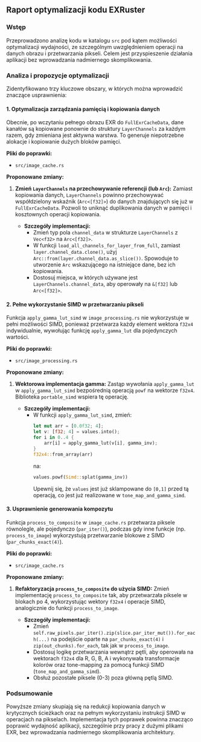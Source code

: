 ## Raport optymalizacji kodu EXRuster

### Wstęp

Przeprowadzono analizę kodu w katalogu `src` pod kątem możliwości optymalizacji wydajności, ze szczególnym uwzględnieniem operacji na danych obrazu i przetwarzania pikseli. Celem jest przyspieszenie działania aplikacji bez wprowadzania nadmiernego skomplikowania.

### Analiza i propozycje optymalizacji

Zidentyfikowano trzy kluczowe obszary, w których można wprowadzić znaczące usprawnienia:

#### 1. Optymalizacja zarządzania pamięcią i kopiowania danych

Obecnie, po wczytaniu pełnego obrazu EXR do `FullExrCacheData`, dane kanałów są kopiowane ponownie do struktury `LayerChannels` za każdym razem, gdy zmieniana jest aktywna warstwa. To generuje niepotrzebne alokacje i kopiowanie dużych bloków pamięci.

**Pliki do poprawki:**
*   `src/image_cache.rs`

**Proponowane zmiany:**
1.  **Zmień `LayerChannels` na przechowywanie referencji (lub `Arc`):** Zamiast kopiowania danych, `LayerChannels` powinno przechowywać współdzielony wskaźnik (`Arc<[f32]>`) do danych znajdujących się już w `FullExrCacheData`. Pozwoli to uniknąć duplikowania danych w pamięci i kosztownych operacji kopiowania.

    *   **Szczegóły implementacji:**
        *   Zmień typ pola `channel_data` w strukturze `LayerChannels` z `Vec<f32>` na `Arc<[f32]>`.
        *   W funkcji `load_all_channels_for_layer_from_full`, zamiast `layer.channel_data.clone()`, użyj `Arc::from(layer.channel_data.as_slice())`. Spowoduje to utworzenie `Arc` wskazującego na istniejące dane, bez ich kopiowania.
        *   Dostosuj miejsca, w których używane jest `LayerChannels.channel_data`, aby operowały na `&[f32]` lub `Arc<[f32]>`.

#### 2. Pełne wykorzystanie SIMD w przetwarzaniu pikseli

Funkcja `apply_gamma_lut_simd` w `image_processing.rs` nie wykorzystuje w pełni możliwości SIMD, ponieważ przetwarza każdy element wektora `f32x4` indywidualnie, wywołując funkcję `apply_gamma_lut` dla pojedynczych wartości.

**Pliki do poprawki:**
*   `src/image_processing.rs`

**Proponowane zmiany:**
1.  **Wektorowa implementacja gamma:** Zastąp wywołania `apply_gamma_lut` w `apply_gamma_lut_simd` bezpośrednią operacją `powf` na wektorze `f32x4`. Biblioteka `portable_simd` wspiera tę operację.

    *   **Szczegóły implementacji:**
        *   W funkcji `apply_gamma_lut_simd`, zmień:
            ```rust
            let mut arr = [0.0f32; 4];
            let v: [f32; 4] = values.into();
            for i in 0..4 {
                arr[i] = apply_gamma_lut(v[i], gamma_inv);
            }
            f32x4::from_array(arr)
            ```
            na:
            ```rust
            values.powf(Simd::splat(gamma_inv))
            ```
            Upewnij się, że `values` jest już sklampowane do `[0,1]` przed tą operacją, co jest już realizowane w `tone_map_and_gamma_simd`.

#### 3. Usprawnienie generowania kompozytu

Funkcja `process_to_composite` w `image_cache.rs` przetwarza piksele równolegle, ale pojedynczo (`par_iter()`), podczas gdy inne funkcje (np. `process_to_image`) wykorzystują przetwarzanie blokowe z SIMD (`par_chunks_exact(4)`).

**Pliki do poprawki:**
*   `src/image_cache.rs`

**Proponowane zmiany:**
1.  **Refaktoryzacja `process_to_composite` do użycia SIMD:** Zmień implementację `process_to_composite` tak, aby przetwarzała piksele w blokach po 4, wykorzystując wektory `f32x4` i operacje SIMD, analogicznie do funkcji `process_to_image`.

    *   **Szczegóły implementacji:**
        *   Zmień `self.raw_pixels.par_iter().zip(slice.par_iter_mut()).for_each(...)` na podejście oparte na `par_chunks_exact(4)` i `zip(out_chunks).for_each`, tak jak w `process_to_image`.
        *   Dostosuj logikę przetwarzania wewnątrz pętli, aby operowała na wektorach `f32x4` dla R, G, B, A i wykonywała transformacje kolorów oraz tone-mapping za pomocą funkcji SIMD (`tone_map_and_gamma_simd`).
        *   Obsłuż pozostałe piksele (0-3) poza główną pętlą SIMD.

### Podsumowanie

Powyższe zmiany skupiają się na redukcji kopiowania danych w krytycznych ścieżkach oraz na pełnym wykorzystaniu instrukcji SIMD w operacjach na pikselach. Implementacja tych poprawek powinna znacząco poprawić wydajność aplikacji, szczególnie przy pracy z dużymi plikami EXR, bez wprowadzania nadmiernego skomplikowania architektury.
